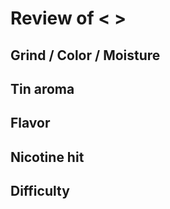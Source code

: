 # Review of < > #


## Grind / Color / Moisture


## Tin aroma


## Flavor


## Nicotine hit


## Difficulty




